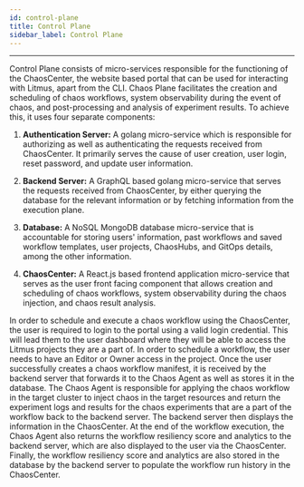 ```yaml
---
id: control-plane
title: Control Plane
sidebar_label: Control Plane
---
```


---

Control Plane consists of micro-services responsible for the functioning of the ChaosCenter, the website based portal that can be used for interacting with Litmus, apart from the CLI. Chaos Plane facilitates the creation and scheduling of chaos workflows, system observability during the event of chaos, and post-processing and analysis of experiment results. To achieve this, it uses four separate components:

1. **Authentication Server:** A golang micro-service which is responsible for authorizing as well as authenticating the requests received from ChaosCenter. It primarily serves the cause of user creation, user login, reset password, and update user information.

2. **Backend Server:** A GraphQL based golang micro-service that serves the requests received from ChaosCenter, by either querying the database for the relevant information or by fetching information from the execution plane.

3. **Database:** A NoSQL MongoDB database micro-service that is accountable for storing users' information, past workflows and saved workflow templates, user projects, ChaosHubs, and GitOps details, among the other information.

4. **ChaosCenter:** A React.js based frontend application micro-service that serves as the user front facing component that allows creation and scheduling of chaos workflows, system observability during the chaos injection, and chaos result analysis. 

In order to schedule and execute a chaos workflow using the ChaosCenter, the user is required to login to the portal using a valid login credential. This will lead them to the user dashboard where they will be able to access the Litmus projects they are a part of. In order to schedule a workflow, the user needs to have an Editor or Owner access in the project. Once the user successfully creates a chaos workflow manifest, it is received by the backend server that forwards it to the Chaos Agent as well as stores it in the database. The Chaos Agent is responsible for applying the chaos workflow in the target cluster to inject chaos in the target resources and return the experiment logs and results for the chaos experiments that are a part of the workflow back to the backend server. The backend server then displays the information in the ChaosCenter. At the end of the workflow execution, the Chaos Agent also returns the workflow resiliency score and analytics to the backend server, which are also displayed to the user via the ChaosCenter. Finally, the workflow resiliency score and analytics are also stored in the database by the backend server to populate the workflow run history in the ChaosCenter. 